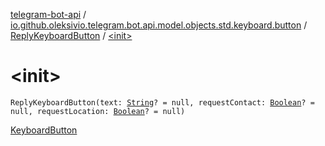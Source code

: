 [telegram-bot-api](../../index.md) / [io.github.oleksivio.telegram.bot.api.model.objects.std.keyboard.button](../index.md) / [ReplyKeyboardButton](index.md) / [&lt;init&gt;](./-init-.md)

# &lt;init&gt;

`ReplyKeyboardButton(text: `[`String`](https://kotlinlang.org/api/latest/jvm/stdlib/kotlin/-string/index.html)`? = null, requestContact: `[`Boolean`](https://kotlinlang.org/api/latest/jvm/stdlib/kotlin/-boolean/index.html)`? = null, requestLocation: `[`Boolean`](https://kotlinlang.org/api/latest/jvm/stdlib/kotlin/-boolean/index.html)`? = null)`

[KeyboardButton](https://core.telegram.org/bots/api/#keyboardbutton)

